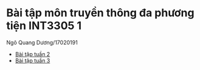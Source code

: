 # Bài tập môn truyền thông đa phương tiện INT3305 1

Ngô Quang Dương/17020191

- [Bài tập tuần 2](./week2)
- [Bài tập tuần 3](./week3)
